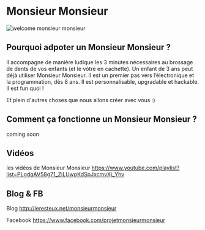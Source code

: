 # Monsieur Monsieur

![welcome monsieur monsieur](https://i1.wp.com/leresteux.net/wp-content/uploads/2017/05/Monsieur-monsieur-v2.png?w=1240 "welcome monsieur monsieur")


## Pourquoi adpoter un Monsieur Monsieur ?

Il accompagne de manière ludique les 3 minutes nécessaires au brossage de dents de vos enfants (et le vôtre en cachette). Un enfant de 3 ans peut déjà utiliser Monsieur Monsieur. Il est un premier pas vers l’électronique et la programmation, dès 8 ans. Il est personnalisable, upgradable et hackable. Il est fun quoi !

Et plein d'autres choses que nous allons créer avec vous :)

## Comment ça fonctionne un Monsieur Monsieur ?

coming soon

## Vidéos

les vidéos de Monsieur Monsieur 
https://www.youtube.com/playlist?list=PLgdqAV58g71_ZiLUwpKdSpJxcmvXj_Yhv

## Blog & FB
Blog
http://leresteux.net/monsieurmonsieur

Facebook
https://www.facebook.com/projetmonsieurmonsieur
